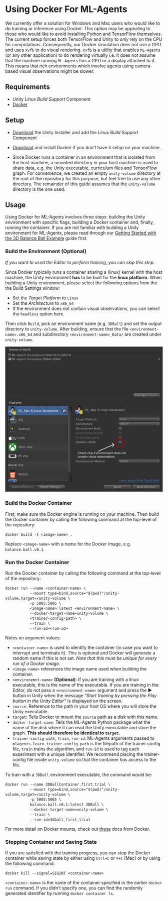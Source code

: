 # Using Docker For ML-Agents

We currently offer a solution for Windows and Mac users who would like to do
training or inference using Docker. This option may be appealing to those who
would like to avoid installing Python and TensorFlow themselves. The current
setup forces both TensorFlow and Unity to _only_ rely on the CPU for
computations. Consequently, our Docker simulation does not use a GPU and uses
[`Xvfb`](https://en.wikipedia.org/wiki/Xvfb) to do visual rendering. `Xvfb` is a
utility that enables `ML-Agents` (or any other application) to do rendering
virtually i.e. it does not assume that the machine running `ML-Agents` has a GPU
or a display attached to it. This means that rich environments which involve
agents using camera-based visual observations might be slower.

## Requirements

- Unity _Linux Build Support_ Component
- [Docker](https://www.docker.com)

## Setup

- [Download](https://unity3d.com/get-unity/download) the Unity Installer and add
  the _Linux Build Support_ Component

- [Download](https://www.docker.com/community-edition#/download) and install
  Docker if you don't have it setup on your machine.

- Since Docker runs a container in an environment that is isolated from the host
  machine, a mounted directory in your host machine is used to share data, e.g.
  the Unity executable, curriculum files and TensorFlow graph. For convenience,
  we created an empty `unity-volume` directory at the root of the repository for
  this purpose, but feel free to use any other directory. The remainder of this
  guide assumes that the `unity-volume` directory is the one used.

## Usage

Using Docker for ML-Agents involves three steps: building the Unity environment
with specific flags, building a Docker container and, finally, running the
container. If you are not familiar with building a Unity environment for
ML-Agents, please read through our [Getting Started with the 3D Balance Ball
Example](Getting-Started-with-Balance-Ball.md) guide first.

### Build the Environment (Optional)

_If you want to used the Editor to perform training, you can skip this step._

Since Docker typically runs a container sharing a (linux) kernel with the host
machine, the Unity environment **has** to be built for the **linux platform**.
When building a Unity environment, please select the following options from the
the Build Settings window:

- Set the _Target Platform_ to `Linux`
- Set the _Architecture_ to `x86_64`
- If the environment does not contain visual observations, you can select the
  `headless` option here.

Then click `Build`, pick an environment name (e.g. `3DBall`) and set the output
directory to `unity-volume`. After building, ensure that the file
`<environment-name>.x86_64` and subdirectory `<environment-name>_Data/` are
created under `unity-volume`.

![Build Settings For Docker](images/docker_build_settings.png)

### Build the Docker Container

First, make sure the Docker engine is running on your machine. Then build the
Docker container by calling the following command at the top-level of the
repository:

```shell
docker build -t <image-name> .
```

Replace `<image-name>` with a name for the Docker image, e.g.
`balance.ball.v0.1`.

### Run the Docker Container

Run the Docker container by calling the following command at the top-level of
the repository:

```shell
docker run --name <container-name> \
           --mount type=bind,source="$(pwd)"/unity-volume,target=/unity-volume \
           -p 5005:5005 \
           <image-name>:latest <environment-name> \
           --docker-target-name=unity-volume \
           <trainer-config-path> \
           --train \
           --run-id=<run-id>
```

Notes on argument values:

- `<container-name>` is used to identify the container (in case you want to
  interrupt and terminate it). This is optional and Docker will generate a
  random name if this is not set. _Note that this must be unique for every run
  of a Docker image._
- `<image-name>` references the image name used when building the container.
- `<environemnt-name>` __(Optional)__: If you are training with a linux
  executable, this is the name of the executable. If you are training in the
  Editor, do not pass a `<environemnt-name>` argument and press the
  :arrow_forward: button in Unity when the message _"Start training by pressing
  the Play button in the Unity Editor"_ is displayed on the screen.
- `source`: Reference to the path in your host OS where you will store the Unity
  executable.
- `target`: Tells Docker to mount the `source` path as a disk with this name.
- `docker-target-name`: Tells the ML-Agents Python package what the name of the
  disk where it can read the Unity executable and store the graph. **This should
  therefore be identical to `target`.**
- `trainer-config-path`, `train`, `run-id`: ML-Agents arguments passed to
  `mlagents-learn`. `trainer-config-path` is the filepath of the trainer config
  file, `train` trains the algorithm, and `run-id` is used to tag each
  experiment with a unique identifier. We recommend placing the trainer-config
  file inside `unity-volume` so that the container has access to the file.

To train with a `3DBall` environment executable, the command would be:

```shell
docker run --name 3DBallContainer.first.trial \
           --mount type=bind,source="$(pwd)"/unity-volume,target=/unity-volume \
           -p 5005:5005 \
           balance.ball.v0.1:latest 3DBall \
           --docker-target-name=unity-volume \
           --train \
           --run-id=3dball_first_trial
```

For more detail on Docker mounts, check out
[these](https://docs.docker.com/storage/bind-mounts/) docs from Docker.

### Stopping Container and Saving State

If you are satisfied with the training progress, you can stop the Docker
container while saving state by either using `Ctrl+C` or `⌘+C` (Mac) or by using
the following command:

```shell
docker kill --signal=SIGINT <container-name>
```

`<container-name>` is the name of the container specified in the earlier `docker
run` command. If you didn't specify one, you can find the randomly generated
identifier by running `docker container ls`.
